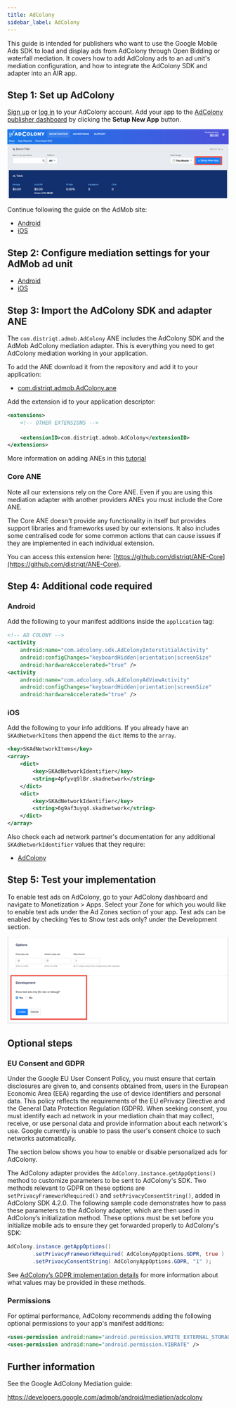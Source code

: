 ```yaml
---
title: AdColony
sidebar_label: AdColony
---
```


This guide is intended for publishers who want to use the Google Mobile Ads SDK to load and display ads from AdColony through Open Bidding or waterfall mediation. It covers how to add AdColony ads to an ad unit's mediation configuration, and how to integrate the AdColony SDK and adapter into an AIR app.


## Step 1: Set up AdColony

[Sign up](https://clients.adcolony.com/signup) or [log in](https://clients.adcolony.com/login) to your AdColony account.  Add your app to the [AdColony publisher dashboard](https://clients.adcolony.com/apps) by clicking the **Setup New App** button.

![](images/adcolony-setup_new_app.png)

Continue following the guide on the AdMob site:
- [Android](https://developers.google.com/admob/android/mediation/adcolony#step_1_set_up_adcolony)
- [iOS](https://developers.google.com/admob/ios/mediation/adcolony#step_1_set_up_adcolony)



## Step 2: Configure mediation settings for your AdMob ad unit

- [Android](https://developers.google.com/admob/android/mediation/adcolony#step_2_configure_mediation_settings_for_your_ad_unit)
- [iOS](https://developers.google.com/admob/ios/mediation/adcolony#step_2_configure_mediation_settings_for_your_ad_unit)



## Step 3: Import the AdColony SDK and adapter ANE

The `com.distriqt.admob.AdColony` ANE includes the AdColony SDK and the AdMob AdColony mediation adapter. This is everything you need to get AdColony mediation working in your application.

To add the ANE download it from the repository and add it to your application:

- [com.distriqt.admob.AdColony.ane](https://github.com/distriqt/ANE-Adverts-Mediation/raw/master/lib/adcolony/com.distriqt.admob.AdColony.ane)

Add the extension id to your application descriptor:

```xml
<extensions>
    <!-- OTHER EXTENSIONS -->

    <extensionID>com.distriqt.admob.AdColony</extensionID>
</extensions>
```

More information on adding ANEs in this [tutorial](/docs/tutorials/getting-started)


### Core ANE

Note all our extensions rely on the Core ANE. Even if you are using this mediation adapter with another providers ANEs you must include the Core ANE.

The Core ANE doesn't provide any functionality in itself but provides support libraries and frameworks used by our extensions. It also includes some centralised code for some common actions that can cause issues if they are implemented in each individual extension.

You can access this extension here: [https://github.com/distriqt/ANE-Core](https://github.com/distriqt/ANE-Core).



## Step 4: Additional code required


### Android

Add the following to your manifest additions inside the `application` tag:

```xml
<!-- AD COLONY -->
<activity
    android:name="com.adcolony.sdk.AdColonyInterstitialActivity"
    android:configChanges="keyboardHidden|orientation|screenSize"
    android:hardwareAccelerated="true" />
<activity
    android:name="com.adcolony.sdk.AdColonyAdViewActivity"
    android:configChanges="keyboardHidden|orientation|screenSize"
    android:hardwareAccelerated="true" />
```



### iOS

Add the following to your info additions. If you already have an `SKAdNetworkItems` then append the `dict` items to the `array`.

```xml
<key>SKAdNetworkItems</key>
<array>
    <dict>
        <key>SKAdNetworkIdentifier</key>
        <string>4pfyvq9l8r.skadnetwork</string>
    </dict>
    <dict>
        <key>SKAdNetworkIdentifier</key>
        <string>6g9af3uyq4.skadnetwork</string>
    </dict>
</array>
```

Also check each ad network partner's documentation for any additional `SKAdNetworkIdentifier` values that they require:

- [AdColony](https://support.adcolony.com/helpdesk/network-ids-for-skadnetwork-ios-only/)



## Step 5: Test your implementation

To enable test ads on AdColony, go to your AdColony dashboard and navigate to Monetization > Apps. Select your Zone for which you would like to enable test ads under the Ad Zones section of your app. Test ads can be enabled by checking Yes to Show test ads only? under the Development section.

![](images/adcolony-test.png)



## Optional steps

### EU Consent and GDPR


Under the Google EU User Consent Policy, you must ensure that certain disclosures are given to, and consents obtained from, users in the European Economic Area (EEA) regarding the use of device identifiers and personal data. This policy reflects the requirements of the EU ePrivacy Directive and the General Data Protection Regulation (GDPR). When seeking consent, you must identify each ad network in your mediation chain that may collect, receive, or use personal data and provide information about each network's use. Google currently is unable to pass the user's consent choice to such networks automatically.

The section below shows you how to enable or disable personalized ads for AdColony.




The AdColony adapter provides the `AdColony.instance.getAppOptions()` method to customize parameters to be sent to AdColony's SDK. Two methods relevant to GDPR on these options are `setPrivacyFrameworkRequired()` and `setPrivacyConsentString()`, added in AdColony SDK 4.2.0. The following sample code demonstrates how to pass these parameters to the AdColony adapter, which are then used in AdColony’s initialization method. These options must be set before you initialize mobile ads to ensure they get forwarded properly to AdColony's SDK:


```actionscript
AdColony.instance.getAppOptions()
        .setPrivacyFrameworkRequired( AdColonyAppOptions.GDPR, true )
        .setPrivacyConsentString( AdColonyAppOptions.GDPR, "1" );
```

See [AdColony’s GDPR implementation details](https://github.com/AdColony/AdColony-Android-SDK/wiki/Privacy-Laws#gdpr) for more information about what values may be provided in these methods.




### Permissions

For optimal performance, AdColony recommends adding the following optional permissions to your app's manifest additions:

```xml
<uses-permission android:name="android.permission.WRITE_EXTERNAL_STORAGE" />
<uses-permission android:name="android.permission.VIBRATE" />
```

## Further information

See the Google AdColony Mediation guide:

https://developers.google.com/admob/android/mediation/adcolony


